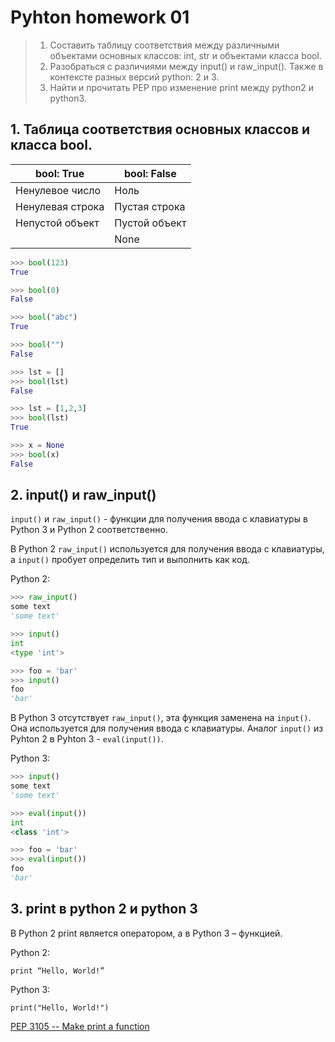 # Pyhton homework 01

> 1. Составить таблицу соответствия между различными объектами основных классов: int, str и объектами класса bool.
> 2. Разобраться с различиями между input() и raw_input(). Также в контексте разных версий python: 2 и 3.
> 3. Найти и прочитать PEP про изменение print между python2 и python3.

## 1. Таблица соответствия основных классов и класса bool.

| bool: True       | bool: False   |
| ---------------- | ------------- |
| Ненулевое число  | Ноль          |
| Ненулевая строка | Пустая строка |
| Непустой объект  | Пустой объект |
|                  | None          |

```python
>>> bool(123)
True

>>> bool(0)
False

>>> bool("abc")
True

>>> bool("")
False

>>> lst = []
>>> bool(lst)
False

>>> lst = [1,2,3]
>>> bool(lst)
True

>>> x = None
>>> bool(x)
False
```

## 2. input() и raw_input()

`input()`  и `raw_input()` - функции для получения ввода с клавиатуры в Python 3 и Python 2 соответственно.

В Python 2 `raw_input()` используется для получения ввода с клавиатуры, а `input()` пробует определить тип и выполнить как код.

Python 2:

```python
>>> raw_input()
some text
'some text'
```

```python
>>> input()
int
<type 'int'>

>>> foo = 'bar'
>>> input()
foo
'bar'
```

В Python 3 отсутствует `raw_input()`, эта функция заменена на `input()`. Она используется для получения ввода с клавиатуры. Аналог `input()` из Pyhton 2 в Pyhton 3 - `eval(input())`.

Python 3:

```python
>>> input()
some text
'some text'
```

```python
>>> eval(input())
int
<class 'int'>

>>> foo = 'bar'
>>> eval(input())
foo
'bar'
```

## 3. print в python 2 и python 3

В Python 2 print является оператором, а в Python 3 – функцией.

Python 2:

```
print “Hello, World!”
```

Python 3:

```
print("Hello, World!")
```

[PEP 3105 -- Make print a function](https://www.python.org/dev/peps/pep-3105/)
